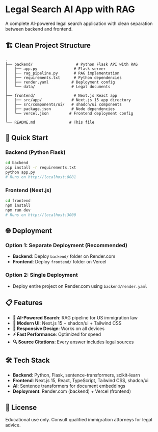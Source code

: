 # Legal Search AI App with RAG

A complete AI-powered legal search application with clean separation between backend and frontend.

## 🏗️ Clean Project Structure

```
.
├── backend/                   # Python Flask API with RAG
│   ├── app.py                # Flask server
│   ├── rag_pipeline.py       # RAG implementation  
│   ├── requirements.txt      # Python dependencies
│   ├── render.yaml          # Deployment config
│   └── data/                # Legal documents
│
├── frontend/                 # Next.js React app
│   ├── src/app/             # Next.js 15 app directory
│   ├── src/components/ui/   # shadcn/ui components
│   ├── package.json         # Node dependencies
│   └── vercel.json         # Frontend deployment config
│
└── README.md               # This file
```

## 🚀 Quick Start

### Backend (Python Flask)
```bash
cd backend
pip install -r requirements.txt
python app.py
# Runs on http://localhost:8081
```

### Frontend (Next.js)
```bash
cd frontend  
npm install
npm run dev
# Runs on http://localhost:3000
```

## 🌐 Deployment

### Option 1: Separate Deployment (Recommended)
- **Backend**: Deploy `backend/` folder on Render.com
- **Frontend**: Deploy `frontend/` folder on Vercel

### Option 2: Single Deployment
- Deploy entire project on Render.com using `backend/render.yaml`

## 📋 Features

- **🤖 AI-Powered Search**: RAG pipeline for US immigration law
- **🎨 Modern UI**: Next.js 15 + shadcn/ui + Tailwind CSS
- **📱 Responsive Design**: Works on all devices
- **⚡ Fast Performance**: Optimized for speed
- **🔍 Source Citations**: Every answer includes legal sources

## 🛠️ Tech Stack

- **Backend**: Python, Flask, sentence-transformers, scikit-learn
- **Frontend**: Next.js 15, React, TypeScript, Tailwind CSS, shadcn/ui
- **AI**: Sentence transformers for document embeddings
- **Deployment**: Render.com (backend) + Vercel (frontend)

## 📄 License

Educational use only. Consult qualified immigration attorneys for legal advice.
